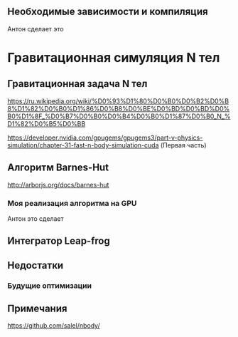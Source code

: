 ## Необходимые зависимости и компиляция

Антон сделает это

# Гравитационная симуляция N тел

## Гравитационная задача N тел

https://ru.wikipedia.org/wiki/%D0%93%D1%80%D0%B0%D0%B2%D0%B8%D1%82%D0%B0%D1%86%D0%B8%D0%BE%D0%BD%D0%BD%D0%B0%D1%8F_%D0%B7%D0%B0%D0%B4%D0%B0%D1%87%D0%B0_N_%D1%82%D0%B5%D0%BB

https://developer.nvidia.com/gpugems/gpugems3/part-v-physics-simulation/chapter-31-fast-n-body-simulation-cuda
(Первая часть)

## Алгоритм Barnes-Hut

http://arborjs.org/docs/barnes-hut

### Моя реализация алгоритма на GPU

Антон это сделает

## Интегратор Leap-frog

## Недостатки

### Будущие оптимизации

## Примечания

https://github.com/salel/nbody/
